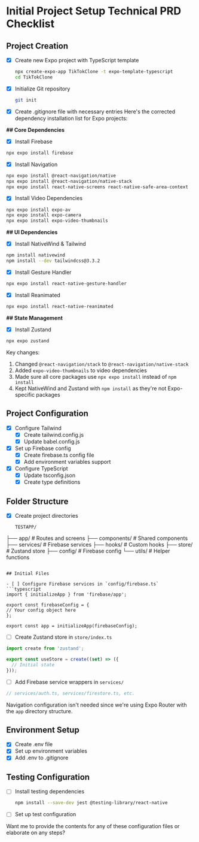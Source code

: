 # Initial Project Setup Technical PRD Checklist

## Project Creation
- [x] Create new Expo project with TypeScript template
  ```bash
  npx create-expo-app TikTokClone -t expo-template-typescript
  cd TikTokClone
  ```
- [x] Initialize Git repository
  ```bash
  git init
  ```
- [x] Create .gitignore file with necessary entries
Here's the corrected dependency installation list for Expo projects:

**## Core Dependencies**
- [x] Install Firebase
```bash
npx expo install firebase
```
- [x] Install Navigation
```bash
npx expo install @react-navigation/native
npx expo install @react-navigation/native-stack
npx expo install react-native-screens react-native-safe-area-context
```
- [x] Install Video Dependencies
```bash
npx expo install expo-av
npx expo install expo-camera
npx expo install expo-video-thumbnails
```

**## UI Dependencies**
- [x] Install NativeWind & Tailwind
```bash
npm install nativewind
npm install --dev tailwindcss@3.3.2
```
- [x] Install Gesture Handler
```bash
npx expo install react-native-gesture-handler
```
- [x] Install Reanimated
```bash
npx expo install react-native-reanimated
```

**## State Management**
- [x] Install Zustand
```bash
npx expo zustand
```

Key changes:
1. Changed `@react-navigation/stack` to `@react-navigation/native-stack`
2. Added `expo-video-thumbnails` to video dependencies
3. Made sure all core packages use `npx expo install` instead of `npm install`
4. Kept NativeWind and Zustand with `npm install` as they're not Expo-specific packages

## Project Configuration
- [x] Configure Tailwind
  - [x] Create tailwind.config.js
  - [x] Update babel.config.js
- [x] Set up Firebase config
  - [x] Create firebase.ts config file
  - [x] Add environment variables support
- [x] Configure TypeScript
  - [x] Update tsconfig.json
  - [x] Create type definitions

## Folder Structure
- [x] Create project directories
  ```
  TESTAPP/
├── app/           # Routes and screens
├── components/    # Shared components
├── services/      # Firebase services
├── hooks/         # Custom hooks
├── store/         # Zustand store
├── config/        # Firebase config
└── utils/         # Helper functions
  ```

## Initial Files

- [ ] Configure Firebase services in `config/firebase.ts`
```typescript
import { initializeApp } from 'firebase/app';

export const firebaseConfig = {
  // Your config object here
};

export const app = initializeApp(firebaseConfig);
```

- [ ] Create Zustand store in `store/index.ts`
```typescript
import create from 'zustand';

export const useStore = create((set) => ({
  // Initial state
}));
```

- [ ] Add Firebase service wrappers in `services/`
```typescript
// services/auth.ts, services/firestore.ts, etc.
```

Navigation configuration isn't needed since we're using Expo Router with the `app` directory structure. 

## Environment Setup
- [x] Create .env file
- [x] Set up environment variables
- [x] Add .env to .gitignore

## Testing Configuration
- [ ] Install testing dependencies
  ```bash
  npm install --save-dev jest @testing-library/react-native
  ```
- [ ] Set up test configuration

Want me to provide the contents for any of these configuration files or elaborate on any steps?